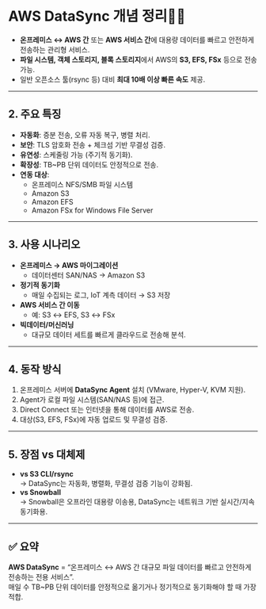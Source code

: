 # AWS DataSync 개념 정리🌟🌟

- **온프레미스 ↔ AWS 간** 또는 **AWS 서비스 간**에 대용량 데이터를 빠르고 안전하게 전송하는 관리형 서비스.
- **파일 시스템, 객체 스토리지, 블록 스토리지**에서 AWS의 **S3, EFS, FSx** 등으로 전송 가능.
- 일반 오픈소스 툴(rsync 등) 대비 **최대 10배 이상 빠른 속도** 제공.

---

## 2. 주요 특징
- **자동화**: 증분 전송, 오류 자동 복구, 병렬 처리.
- **보안**: TLS 암호화 전송 + 체크섬 기반 무결성 검증.
- **유연성**: 스케줄링 가능 (주기적 동기화).
- **확장성**: TB~PB 단위 데이터도 안정적으로 전송.
- **연동 대상**:
  - 온프레미스 NFS/SMB 파일 시스템
  - Amazon S3
  - Amazon EFS
  - Amazon FSx for Windows File Server

---

## 3. 사용 시나리오
- **온프레미스 → AWS 마이그레이션**
  - 데이터센터 SAN/NAS → Amazon S3
- **정기적 동기화**
  - 매일 수집되는 로그, IoT 계측 데이터 → S3 저장
- **AWS 서비스 간 이동**
  - 예: S3 ↔ EFS, S3 ↔ FSx
- **빅데이터/머신러닝**
  - 대규모 데이터 세트를 빠르게 클라우드로 전송해 분석.

---

## 4. 동작 방식
1. 온프레미스 서버에 **DataSync Agent** 설치 (VMware, Hyper-V, KVM 지원).
2. Agent가 로컬 파일 시스템(SAN/NAS 등)에 접근.
3. Direct Connect 또는 인터넷을 통해 데이터를 AWS로 전송.
4. 대상(S3, EFS, FSx)에 자동 업로드 및 무결성 검증.

---

## 5. 장점 vs 대체제
- **vs S3 CLI/rsync**  
  → DataSync는 자동화, 병렬화, 무결성 검증 기능이 강화됨.  
- **vs Snowball**  
  → Snowball은 오프라인 대용량 이송용, DataSync는 네트워크 기반 실시간/지속 동기화용.

---

## ✅ 요약
**AWS DataSync** = “온프레미스 ↔ AWS 간 대규모 파일 데이터를 빠르고 안전하게 전송하는 전용 서비스”.  
매일 수 TB~PB 단위 데이터를 안정적으로 옮기거나 정기적으로 동기화해야 할 때 가장 적합.
